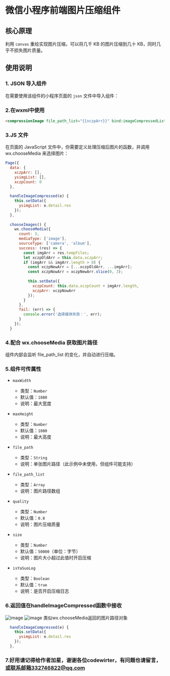 

# 微信小程序前端图片压缩组件  

## 核心原理  

利用 `canvas` 重绘实现图片压缩，可以将几千 KB 的图片压缩到几十 KB，同时几乎不损失图片质量。  

## 使用说明  

### 1. JSON 导入组件  

在需要使用该组件的小程序页面的 `json` 文件中导入组件：  

### 2.在wxml中使用

```html
<compressionImage file_path_list="{{xczpArr}}" bind:imageCompressedList="handleImageCompressed"></compressionImage>
```

### 3.JS 文件

在页面的 JavaScript 文件中，你需要定义处理压缩后图片的函数，并调用 wx.chooseMedia 来选择图片：

```js
Page({  
  data: {  
    xczpArr: [],  
    ysimgList: [],  
    xczpCount: 0  
  },  
  
  handleImageCompressed(e) {  
    this.setData({  
      ysimgList: e.detail.res  
    });  
  },  
  
  chooseImages() {  
    wx.chooseMedia({  
      count: 3,  
      mediaType: ['image'],  
      sourceType: ['camera', 'album'],  
      success: (res) => {  
        const imgArr = res.tempFiles;  
        let xczpOldArr = this.data.xczpArr;  
        if (imgArr && imgArr.length > 0) {  
          const xczpNewArr = [...xczpOldArr, ...imgArr];  
          const xczpNowArr = xczpNewArr.slice(0, 3);  
  
          this.setData({  
            xczpCount: this.data.xczpCount + imgArr.length,  
            xczpArr: xczpNowArr  
          });  
        }  
      },  
      fail: (err) => {  
        console.error('选择媒体失败：', err);  
      }  
    });  
  } 
```
### 4.配合 wx.chooseMedia 获取图片路径

组件内部会监听 file_path_list 的变化，并自动进行压缩。

### 5.组件可传属性

- ```
  maxWidth
  ```

  - 类型：`Number`
  - 默认值：`1080`
  - 说明：最大宽度

- ```
  maxHeight
  ```

  - 类型：`Number`
  - 默认值：`1080`
  - 说明：最大高度

- ```
  file_path
  ```

  - 类型：`String`
  - 说明：单张图片路径（此示例中未使用，但组件可能支持）

- ```
  file_path_list
  ```

  - 类型：`Array`
  - 说明：图片路径数组

- ```
  quality
  ```

  - 类型：`Number`
  - 默认值：`0.8`
  - 说明：图片压缩质量

- ```
  size
  ```

  - 类型：`Number`
  - 默认值：`50000`（单位：字节）
  - 说明：图片大小超过此值时开启压缩

- ```
  isYaSuoLog
  ```

  - 类型：`Boolean`
  - 默认值：`true`
  - 说明：是否开启压缩日志
    
### 6.返回值在handleImageCompressed函数中接收
![image](https://github.com/user-attachments/assets/6a2f7e71-982d-48b9-91d9-012d3be84b4c)
![image](https://github.com/user-attachments/assets/af295f2f-a431-479c-843c-42144cbf2af7)
类似wx.chooseMedia返回的图片路径对象
```js  
  handleImageCompressed(e) {  
    this.setData({  
      ysimgList: e.detail.res  
    });  
  },   
```
### 7.好用请记得给作者加星，谢谢各位codewirter，有问题也请留言，或联系邮箱332746822@qq.com
